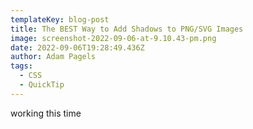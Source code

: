 ```yaml
---
templateKey: blog-post
title: The BEST Way to Add Shadows to PNG/SVG Images
image: screenshot-2022-09-06-at-9.10.43-pm.png
date: 2022-09-06T19:28:49.436Z
author: Adam Pagels
tags:
  - CSS
  - QuickTip
---
```

w﻿orking this time